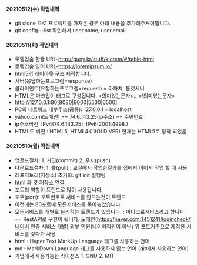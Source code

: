 #### 20210512(수) 작업내역
 - git clone 으로 프로젝트를 가져온 경우 아래 내용을 추가해주셔야합니다.
 - git config --list 확인해서 user.name, user.email

#### 20210511(화) 작업내역
- 로렘입숨 한글 URL-http://guny.kr/stuff/klorem/#/table-html
- 로렘입숨 영어 URL-https://loremipsum.io/
- html5의 레이아웃 구조 제작합니다.
- 서버(응답하는프로그램=response)
- 클라이언트(요청하는프로그램=request) = 아파치, 톰캣서버
- HTML은 마크업이 태그로 구성됩니다. <의미있는문자>.. </의미있는문자>
- http://127.0.0.1:80[8080|9000|5500|6500]
- PC의 네트워크 내부주소(공통): 127.0.0.1 = localhost
- yahoo.com(도메인) == 74.6.143.25(ip주소) == 주민번호
- ip주소버전: IPv4(74.6.143.25), IPv6(2001:4998:)
- HTML도 버전 : HTML5, HTML4.01(OLD VER) 현재는 HTML5로 정착 되었음
#### 20210510(월) 작업내역
- 업로드절차: 1. 커밋(commit) 2. 푸시(push)
- 다운로드절차: 1. 풀(pull) : 교실에서 작업한결과를 집에서 이어서 작업 할 때 사용
- 레포지토리(저장소) 초기화: git init 실행됨
- html 과 깃 저장소 연결.
- 포트의 역할이 트랜드로 많이 사용됩니다.
- 포트(port): 포트번호로 서비스를 만드는것이 트렌드
- 이전에는 80포트에 모든서비스를 묶어놓았습니다.
- 모든서비스를 개별로 분리하는 트렌드가 있습니다. :
 마이크로서비스라고 합니다. == RestAPI로 구현이 됩니다.
  도메인(https://naver.com:1451241/logincheck/네이버 인증 서비스 개발)
  외부 인원(네이버직원이 아닌) 위 포트기준으로 제작한 서비스를 갖다가 사용
- html : Hyper Text MarkUp Language 태그를 사용하는 언어
- md : MarkDown Language 태그를 사용하지 않는 언어 (git에서 사용하는 언어)
- 기업에서 사용가능한 라이선스 1. GNU  2. MIT